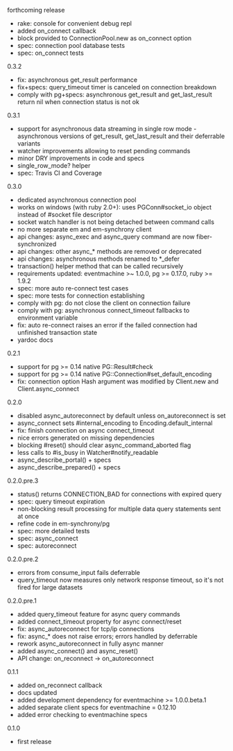 forthcoming release

- rake: console for convenient debug repl
- added on_connect callback
- block provided to ConnectionPool.new as on_connect option
- spec: connection pool database tests
- spec: on_connect tests

0.3.2

- fix: asynchronous get_result performance
- fix+specs: query_timeout timer is canceled on connection breakdown
- comply with pg+specs: asynchronous get_result and get_last_result return nil
  when connection status is not ok

0.3.1

- support for asynchronous data streaming in single row mode -
  asynchronous versions of get_result, get_last_result and
  their deferrable variants
- watcher improvements allowing to reset pending commands
- minor DRY improvements in code and specs
- single_row_mode? helper
- spec: Travis CI and Coverage

0.3.0

- dedicated asynchronous connection pool
- works on windows (with ruby 2.0+): uses PGConn#socket_io object instead of
  #socket file descriptor
- socket watch handler is not being detached between command calls
- no more separate em and em-synchrony client
- api changes: async_exec and async_query command are now fiber-synchronized
- api changes: other async_* methods are removed or deprecated
- api changes: asynchronous methods renamed to *_defer
- transaction() helper method that can be called recursively
- requirements updated: eventmachine >~ 1.0.0, pg >= 0.17.0, ruby >= 1.9.2
- spec: more auto re-connect test cases
- spec: more tests for connection establishing
- comply with pg: do not close the client on connection failure
- comply with pg: asynchronous connect_timeout fallbacks to environment variable
- fix: auto re-connect raises an error if the failed connection had unfinished
  transaction state
- yardoc docs

0.2.1

- support for pg >= 0.14 native PG::Result#check
- support for pg >= 0.14 native PG::Connection#set_default_encoding
- fix: connection option Hash argument was modified by Client.new and Client.async_connect

0.2.0

- disabled async_autoreconnect by default unless on_autoreconnect is set
- async_connect sets #internal_encoding to Encoding.default_internal
- fix: finish connection on async connect_timeout
- nice errors generated on missing dependencies
- blocking #reset() should clear async_command_aborted flag
- less calls to #is_busy in Watcher#notify_readable
- async_describe_portal() + specs
- async_describe_prepared() + specs

0.2.0.pre.3

- status() returns CONNECTION_BAD for connections with expired query
- spec: query timeout expiration
- non-blocking result processing for multiple data query statements sent at once
- refine code in em-synchrony/pg
- spec: more detailed tests
- spec: async_connect
- spec: autoreconnect

0.2.0.pre.2

- errors from consume_input fails deferrable
- query_timeout now measures only network response timeout,
  so it's not fired for large datasets

0.2.0.pre.1

- added query_timeout feature for async query commands
- added connect_timeout property for async connect/reset
- fix: async_autoreconnect for tcp/ip connections
- fix: async_* does not raise errors; errors handled by deferrable
- rework async_autoreconnect in fully async manner
- added async_connect() and async_reset()
- API change: on_reconnect -> on_autoreconnect

0.1.1

- added on_reconnect callback
- docs updated
- added development dependency for eventmachine >= 1.0.0.beta.1
- added separate client specs for eventmachine = 0.12.10
- added error checking to eventmachine specs

0.1.0

- first release
